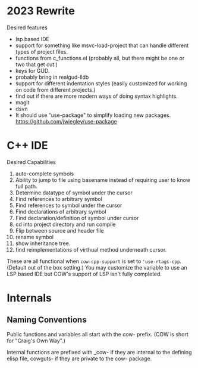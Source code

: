 # 2023 Rewrite

Desired features
- lsp based IDE
- support for something like msvc-load-project that can handle different types of project files.
- functions from c_functions.el (probably all, but there might be one or two that get cut.)
- keys for GUD.
- probably bring in realgud-lldb
- support for different indentation styles (easily customized for working on code from different projects.)
- find out if there are more modern ways of doing syntax highlights.
- magit
- dsvn
- It should use "use-package" to simplify loading new packages. https://github.com/jwiegley/use-package


# C++ IDE

Desired Capabilities 
 1. auto-complete symbols
 1. Ability to jump to file using basename instead of requiring
    user to know full path.
 1. Determine datatype of symbol under the cursor
 1. Find references to arbitrary symbol 
 1. Find references to symbol under the cursor
 1. Find declarations of arbitrary symbol
 1. Find declaration/definition of symbol under cursor
 1. cd into project directory and run compile
 1. Flip between source and header file
 1. rename symbol
 1. show inheritance tree.
 1.  find reimplementations of virthual method underneath cursor.

These are all functional when `cow-cpp-support` is set to
`'use-rtags-cpp`.  (Default out of the box setting.)  You may
customize the variable to use an LSP based IDE but COW's support of
LSP isn't fully completed.


# Internals 

## Naming Conventions
 
Public functions and variables all start with the cow- prefix.  (COW
is short for "Craig's Own Way".)

Internal functions are prefixed with _cow- if they are internal to
the defining elisp file, cowguts- if they are private to the cow-
package.

